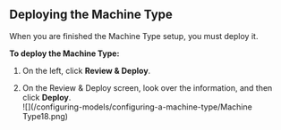 ## Deploying the Machine Type

When you are finished the Machine Type setup, you must deploy it.

**To deploy the Machine Type:**

1. On the left, click **Review & Deploy**.

2. On the Review & Deploy screen, look over the information, and then click **Deploy**.  
   ![](/configuring-models/configuring-a-machine-type/Machine Type18.png)



